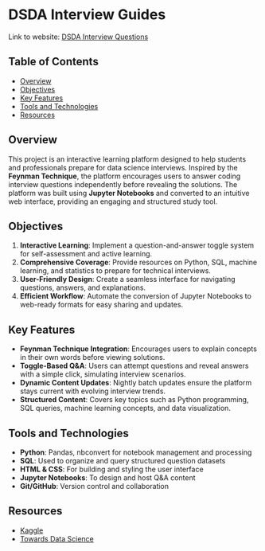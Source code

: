 # DSDA Interview Guides

Link to website: [DSDA Interview Questions](https://kdpham-1002.github.io/mindpalace/tags/interview/)

## Table of Contents
- [Overview](#overview)
- [Objectives](#objectives)
- [Key Features](#key-features)
- [Tools and Technologies](#tools-and-technologies)
- [Resources](#resources)

## Overview
This project is an interactive learning platform designed to help students and professionals prepare for data science interviews. Inspired by the **Feynman Technique**, the platform encourages users to answer coding interview questions independently before revealing the solutions. The platform was built using **Jupyter Notebooks** and converted to an intuitive web interface, providing an engaging and structured study tool.

## Objectives
1. **Interactive Learning**: Implement a question-and-answer toggle system for self-assessment and active learning.
2. **Comprehensive Coverage**: Provide resources on Python, SQL, machine learning, and statistics to prepare for technical interviews.
3. **User-Friendly Design**: Create a seamless interface for navigating questions, answers, and explanations.
4. **Efficient Workflow**: Automate the conversion of Jupyter Notebooks to web-ready formats for easy sharing and updates.

## Key Features
- **Feynman Technique Integration**: Encourages users to explain concepts in their own words before viewing solutions.
- **Toggle-Based Q&A**: Users can attempt questions and reveal answers with a simple click, simulating interview scenarios.
- **Dynamic Content Updates**: Nightly batch updates ensure the platform stays current with evolving interview trends.
- **Structured Content**: Covers key topics such as Python programming, SQL queries, machine learning concepts, and data visualization.

## Tools and Technologies
- **Python**: Pandas, nbconvert for notebook management and processing
- **SQL**: Used to organize and query structured question datasets
- **HTML & CSS**: For building and styling the user interface
- **Jupyter Notebooks**: To design and host Q&A content
- **Git/GitHub**: Version control and collaboration

## Resources
- [Kaggle](https://www.kaggle.com/)
- [Towards Data Science](https://towardsdatascience.com/)
